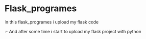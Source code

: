 # Flask_programes
In this flask_programes i upload my flask code 

:- And after some time i start to upload my flask project with python 
